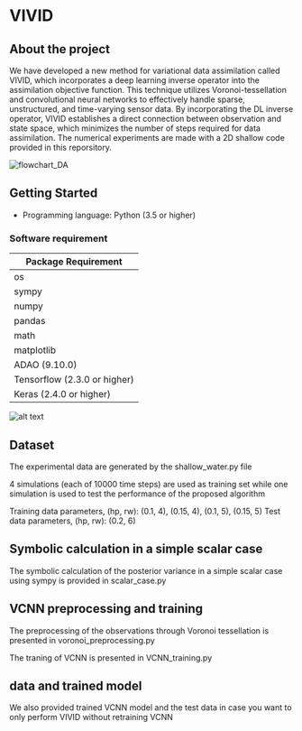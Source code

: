 # VIVID


## About the project
We have developed a new method for variational data assimilation called VIVID, which incorporates a deep learning inverse operator into the assimilation objective function. This technique utilizes Voronoi-tessellation and convolutional neural networks to effectively handle sparse, unstructured, and time-varying sensor data. By incorporating the DL inverse operator, VIVID establishes a direct connection between observation and state space, which minimizes the number of steps required for data assimilation. The numerical experiments are made with a 2D shallow code provided in this reporsitory. 

![flowchart_DA](https://user-images.githubusercontent.com/28357071/229172089-d5a09e5d-f708-4006-ba98-3a10fc3442bf.PNG)

## Getting Started

*   Programming language: Python (3.5 or higher)


### Software requirement

| Package Requirement                        |
|--------------------------------------------|
| os                                         |
| sympy                                      |
| numpy                                      |
| pandas                                     |
| math                                       |
| matplotlib                                 |
| ADAO (9.10.0)                              |
| Tensorflow (2.3.0 or higher)               |
| Keras (2.4.0 or higher)                    |

![alt text](http://url/to/img.png)

## Dataset 
The experimental data are generated by the shallow_water.py file

4 simulations (each of 10000 time steps) are used as training set while one simulation is used to test the performance of the proposed algorithm

Training data parameters, (hp, rw): (0.1, 4), (0.15, 4), (0.1, 5), (0.15, 5)
Test data parameters, (hp, rw): (0.2, 6)
 
## Symbolic calculation in a simple scalar case
The symbolic calculation of the posterior variance in a simple scalar case using sympy is provided in scalar_case.py

## VCNN preprocessing and training
The preprocessing of the observations through Voronoi tessellation is presented in voronoi_preprocessing.py

The traning of VCNN is presented in VCNN_training.py

## data and trained model
We also provided trained VCNN model and the test data in case you want to only perform VIVID without retraining VCNN
